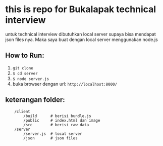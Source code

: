 # this is repo for Bukalapak technical interview

untuk technical interview dibutuhkan local server supaya bisa mendapat json files nya. Maka saya buat dengan local server menggunakan node.js

## How to Run:
1. `git clone`
2. `$ cd server`
3. `$ node server.js`
4. buka browser dengan url: `http://localhost:8000/`

## keterangan folder:
```
	/client 
		/build      # berisi bundle.js
		/public     # index.html dan image 
		/src        # berisi raw data
	/server
		/server.js  # local server
		/json       # json files
```
